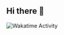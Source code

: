 ## Hi there 👋

<!--
**FahimQuazi/FahimQuazi** is a ✨ _special_ ✨ repository because its `README.md` (this file) appears on your GitHub profile.

Here are some ideas to get you started:

- 🔭 I’m currently working on ...
- 🌱 I’m currently learning ...
- 👯 I’m looking to collaborate on ...
- 🤔 I’m looking for help with ...
- 💬 Ask me about ...
- 📫 How to reach me: ...
- 😄 Pronouns: ...
- ⚡ Fun fact: ...
-->

![Wakatime Activity](https://wakatime.com/share/@fahimquazi/583759cf-eb68-478a-918f-d485ee9eb49e.svg)
